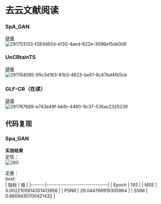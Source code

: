 # 去云文献阅读  
### SpA_GAN  
[链接](https://github.com/ZYJ-Group/Tanghy/blob/main/3-paper/CloudRemoval/SpA_GAN.md)  
![291753133-f283d62d-ef30-4aed-822e-3096e15de0d9](https://github.com/ZYJ-Group/Tanghy/assets/94824386/4f04b8a6-4189-4206-bbbe-a66053121fb3)  

### UnCRtainTS
[链接](https://github.com/ZYJ-Group/Tanghy/blob/main/3-paper/CloudRemoval/UnCRtainTS.md)  
![291764095-95c3d163-81b3-4623-be51-9c47bd4fb5cb](https://github.com/ZYJ-Group/Tanghy/assets/94824386/d1e1a8bc-ea99-434f-b2e1-ef8d717fb370)  

### GLF-CR（在读）
[链接](https://github.com/ZYJ-Group/Tanghy/blob/main/3-paper/CloudRemoval/GLF-CR.md)  
![291767689-e743e49f-bbfb-4480-9c37-535ac2325239](https://github.com/ZYJ-Group/Tanghy/assets/94824386/2daca1fb-8962-4ba3-b9a6-55484e266562)  

##  代码复现
### Spa_GAN  
**实验结果**  
定性：  
![260](https://github.com/ZYJ-Group/Tanghy/assets/94824386/ddb5fea4-738e-4d9a-b1e5-bc0c1d8b8d3f)  
  
定量：  
best:  
| 指标  | 值                           |
|-------|------------------------------|
| Epoch | 192                          |
| MSE   | 0.0022105914351413956        |
| PSNR  | 29.044766919305964           |
| SSIM  | 0.8609430700421432           |
